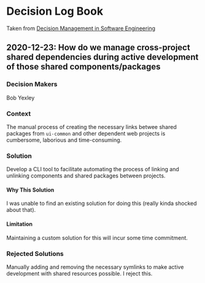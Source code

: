 # Decision Log Book

Taken from [Decision Management in Software Engineering](https://medium.com/swlh/decision-management-in-software-engineering-ca60f9d40e02)

## 2020-12-23: How do we manage cross-project shared dependencies during active development of those shared components/packages

### Decision Makers

Bob Yexley

### Context

The manual process of creating the necessary links betwee shared packages from `ui-common` and other dependent web projects is cumbersome, laborious and time-consuming.

### Solution

Develop a CLI tool to facilitate automating the process of linking and unlinking components and shared packages between projects.

#### Why This Solution

I was unable to find an existing solution for doing this (really kinda shocked about that).

#### Limitation

Maintaining a custom solution for this will incur some time commitment.

### Rejected Solutions

Manually adding and removing the necessary symlinks to make active development with shared resources possible. I reject this.
